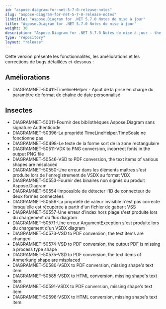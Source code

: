 ```yaml
---
id: "aspose-diagram-for-net-5-7-0-release-notes"
slug: "aspose-diagram-for-net-5-7-0-release-notes"
linktitle: "Aspose.Diagram for .NET 5.7.0 Notes de mise à jour"
title: "Aspose.Diagram for .NET 5.7.0 Notes de mise à jour"
weight: 30
description: "Aspose.Diagram for .NET 5.7.0 Notes de mise à jour – the latest updates and fixes."
type: "repository"
layout: "release"
---
```

Cette version présente les fonctionnalités, les améliorations et les corrections de bugs détaillées ci-dessous :
## **Améliorations**
- DIAGRAMNET-50411-TimelineHelper - Ajout de la prise en charge du paramètre de format de chaîne de date personnalisé
## **Insectes**
- DIAGRAMNET-50011-Fournir des bibliothèques Aspose.Diagram sans signature Authenticode
- DIAGRAMNET-50396-La propriété TimeLineHelper.TimeScale ne fonctionne pas
- DIAGRAMNET-50498-Le texte de la forme sort de la zone rectangulaire
- DIAGRAMNET-50511-VDX to PNG conversion, incorrect fonts in the output PNG file 
- DIAGRAMNET-50546-VSD to PDF conversion, the text items of various shapes are misplaced 
- DIAGRAMNET-50550-Une erreur dans les éléments maîtres s'est produite lors de l'enregistrement de VSDX au format VDX
- DIAGRAMNET-50553-Fournir des binaires non signés du produit Aspose.Diagram
- DIAGRAMNET-50554-Impossible de détecter l'ID de connecteur de deux formes connectées
- DIAGRAMNET-50556-La propriété de valeur invisible n'est pas correcte lorsqu'elle est récupérée à partir d'un fichier de gabarit VSS
- DIAGRAMNET-50557-Une erreur d'index hors plage s'est produite lors du chargement du flux diagram
- DIAGRAMNET-50571-Une erreur ArgumentException s'est produite lors du chargement d'un VSDX diagram
- DIAGRAMNET-50573-VSD to PDF conversion, the text items are changed 
- DIAGRAMNET-50574-VSD to PDF conversion, the output PDF is missing a process type shape 
- DIAGRAMNET-50575-VSD to PDF conversion, the text items of Anmerkung shape are misplaced 
- DIAGRAMNET-50580-VSDX to PDF conversion, missing shape's text item 
- DIAGRAMNET-50585-VSDX to HTML conversion, missing shape's text item 
- DIAGRAMNET-50591-VSDX to PDF conversion, missing shape's text item 
- DIAGRAMNET-50596-VSDX to HTML conversion, missing shape's text item
